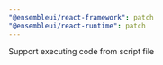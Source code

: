 ```yaml
---
"@ensembleui/react-framework": patch
"@ensembleui/react-runtime": patch
---
```


Support executing code from script file
